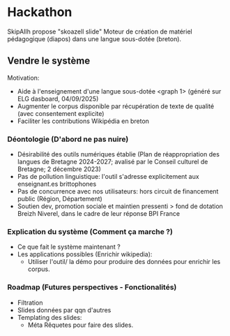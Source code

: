 # Hackathon
SkipAIlh propose "skoazell slide"
Moteur de création de matériel pédagogique (diapos) dans une langue sous-dotée (breton).


## Vendre le système

Motivation:

- Aide à l'enseignement d'une langue sous-dotée <graph 1> (généré sur ELG dasboard, 04/09/2025)
- Augmenter le corpus disponible par récupération de texte de qualité (avec consentement explicite)
- Faciliter les contributions Wikipédia en breton

### Déontologie (D'abord ne pas nuire)
- Désirabilité des outils numériques établie (Plan de réappropriation des langues de Bretagne 2024-2027; avalisé par le Conseil culturel de Bretagne; 2 décembre 2023)
- Pas de pollution linguistique: l'outil s'adresse explicitement aux enseignant.es brittophones 
- Pas de concurrence avec nos utilisateurs: hors circuit de financement public (Région, Département)
- Soutien dev, promotion sociale et maintien pressenti > fond de dotation Breizh Niverel, dans le cadre de leur réponse BPI France
  
### Explication du système (Comment ça marche ?)

- Ce que fait le système maintenant ?
- Les applications possibles (Enrichir wikipedia):
    - Utiliser l'outil/ la démo pour produire des données pour enrichir les corpus.

### Roadmap (Futures perspectives - Fonctionalités)

- Filtration
- Slides données par qqn d'autres
- Templating des slides:
    - Méta Rêquetes pour faire des slides.
